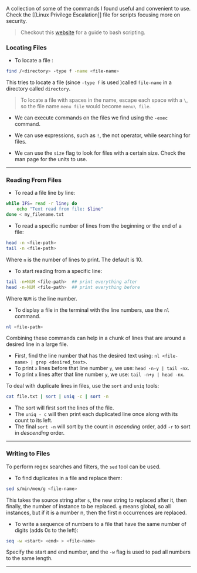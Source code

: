 
A collection of some of the commands I found useful and convenient to use. Check the [[Linux Privilege Escalation]] file for scripts focusing more on security.

> Checkout this [website](https://linux.die.net/abs-guide/index.html) for a guide to bash scripting.

### Locating Files

- To locate a file : 
```bash
find /<directory> -type f -name <file-name>
```

This tries to locate a file (since `-type f` is used )called `file-name` in a directory called `directory`.

> To locate a file with spaces in the name, escape each space with a `\`, so the file name `menu file` would become `menu\ file`.

- We can execute commands on the files we find using the `-exec` command.

- We can use expressions, such as `!`, the not operator, while searching for files.

- We can use the `size` flag to look for files with a certain size. Check the man page for the units to use.

---
### Reading From Files

- To read a file line by line:
```bash
while IFS= read -r line; do
    echo "Text read from file: $line"
done < my_filename.txt
```

- To read a specific number of lines from the beginning or the end of a file:
```bash
head -n <file-path>
tail -n <file-path>
```

Where `n` is the number of lines to print. The default is 10.

- To start reading from a specific line:
```bash
tail -n+NUM <file-path>  ## print everything after
head -n-NUM <file-path>  ## print everything before
```

Where `NUM` is the line number.

- To display a file in the terminal with the line numbers, use the `nl` command.
```bash
nl <file-path>
```

Combining these commands can help in a chunk of lines that are around a desired line in a large file.
- First, find the line number that has the desired text using: `nl <file-name> | grep <desired_text>`.
- To print `x` lines before that line number `y`, we use: `head -n-y | tail -nx`.
- To print `x` lines after that line number `y`, we use: `tail -n+y | head -nx`.

To deal with duplicate lines in files, use the `sort` and `uniq` tools:
```bash
cat file.txt | sort | uniq -c | sort -n
```
- The sort will first sort the lines of the file.
- The `uniq - c` will then print each duplicated line once along with its count to its left.
- The final `sort -n` will sort by the count in *ascending* order, add `-r` to sort in *descending* order. 

---
### Writing to Files

To perform regex searches and filters, the `sed` tool can be used. 

- To find duplicates in a file and replace them:
```bash
sed s/min/men/g <file-name>
```

This takes the source string after `s`, the new string to replaced after it, then finally, the number of instance to be replaced. `g` means global, so all instances, but if it is a number n, then the first n occurrences are replaced.

- To write a sequence of numbers to a file that have the same number of digits (adds 0s to the left):
```bash
seq -w <start> <end> > <file-name>
```

Specify the start and end number, and the `-w` flag is used to pad all numbers to the same length.

---
